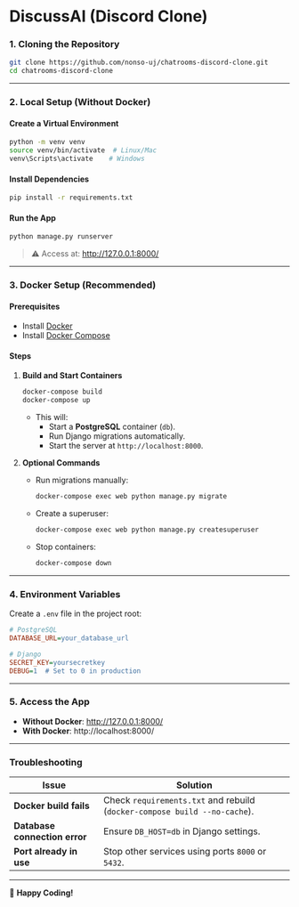 # **DiscussAI (Discord Clone)**

### **1. Cloning the Repository**
```bash
git clone https://github.com/nonso-uj/chatrooms-discord-clone.git
cd chatrooms-discord-clone
```

---

### **2. Local Setup (Without Docker)**
#### **Create a Virtual Environment**
```bash
python -m venv venv
source venv/bin/activate  # Linux/Mac
venv\Scripts\activate    # Windows
```

#### **Install Dependencies**
```bash
pip install -r requirements.txt
```

#### **Run the App**
```bash
python manage.py runserver
```
> ⚠ Access at: http://127.0.0.1:8000/

---

### **3. Docker Setup (Recommended)**
#### **Prerequisites**
- Install [Docker](https://docs.docker.com/get-docker/)
- Install [Docker Compose](https://docs.docker.com/compose/install/)

#### **Steps**
1. **Build and Start Containers**
   ```bash
   docker-compose build
   docker-compose up
   ```
   - This will:
     - Start a **PostgreSQL** container (`db`).
     - Run Django migrations automatically.
     - Start the server at `http://localhost:8000`.

2. **Optional Commands**
   - Run migrations manually:
     ```bash
     docker-compose exec web python manage.py migrate
     ```
   - Create a superuser:
     ```bash
     docker-compose exec web python manage.py createsuperuser
     ```
   - Stop containers:
     ```bash
     docker-compose down
     ```

---

### **4. Environment Variables**
Create a `.env` file in the project root:
```ini
# PostgreSQL
DATABASE_URL=your_database_url

# Django
SECRET_KEY=yoursecretkey
DEBUG=1  # Set to 0 in production
```

---

### **5. Access the App**
- **Without Docker**: http://127.0.0.1:8000/
- **With Docker**: http://localhost:8000/

---

### **Troubleshooting**
| Issue | Solution |
|-------|----------|
| **Docker build fails** | Check `requirements.txt` and rebuild (`docker-compose build --no-cache`). |
| **Database connection error** | Ensure `DB_HOST=db` in Django settings. |
| **Port already in use** | Stop other services using ports `8000` or `5432`. |

---

🚀 **Happy Coding!**
